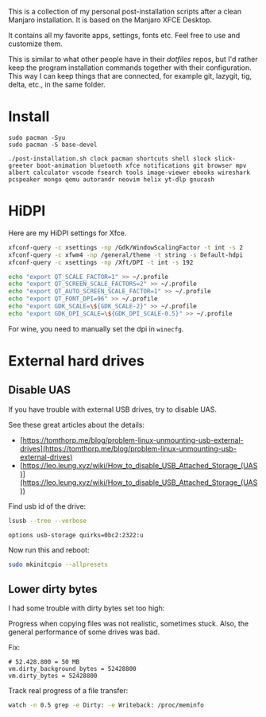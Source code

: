 This is a collection of my personal post-installation scripts after a clean Manjaro installation.
It is based on the Manjaro XFCE Desktop.

It contains all my favorite apps, settings, fonts etc.
Feel free to use and customize them.

This is similar to what other people have in their *dotfiles* repos, but I'd rather keep the program installation commands
together with their configuration.
This way I can keep things that are connected, for example git, lazygit, tig, delta, etc., in the same folder.

# Install

```
sudo pacman -Syu
sudo pacman -S base-devel

./post-installation.sh clock pacman shortcuts shell slock slick-greeter boot-animation bluetooth xfce notifications git browser mpv albert calculator vscode fsearch tools image-viewer ebooks wireshark pcspeaker mongo qemu autorandr neovim helix yt-dlp gnucash
```

# HiDPI

Here are my HiDPI settings for Xfce.

```bash
xfconf-query -c xsettings -np /Gdk/WindowScalingFactor -t int -s 2
xfconf-query -c xfwm4 -np /general/theme -t string -s Default-hdpi
xfconf-query -c xsettings -np /Xft/DPI -t int -s 192

echo "export QT_SCALE_FACTOR=1" >> ~/.profile
echo "export QT_SCREEN_SCALE_FACTORS=2" >> ~/.profile
echo "export QT_AUTO_SCREEN_SCALE_FACTOR=1" >> ~/.profile
echo "export QT_FONT_DPI=96" >> ~/.profile
echo "export GDK_SCALE=\${GDK_SCALE-2}" >> ~/.profile
echo "export GDK_DPI_SCALE=\${GDK_DPI_SCALE-0.5}" >> ~/.profile
```

For wine, you need to manually set the dpi in `winecfg`.

# External hard drives

## Disable UAS

If you have trouble with external USB drives, try to disable UAS.

See these great articles about the details:

- [https://tomthorp.me/blog/problem-linux-unmounting-usb-external-drives](https://tomthorp.me/blog/problem-linux-unmounting-usb-external-drives)
- [https://leo.leung.xyz/wiki/How_to_disable_USB_Attached_Storage_(UAS)](https://leo.leung.xyz/wiki/How_to_disable_USB_Attached_Storage_(UAS))

Find usb id of the drive:

```bash
lsusb --tree --verbose
```

```{data-filename=/etc/modprobe.d/disable-uas-for-external-drives.conf}
options usb-storage quirks=0bc2:2322:u
```

Now run this and reboot:

```bash
sudo mkinitcpio --allpresets
```

## Lower dirty bytes

I had some trouble with dirty bytes set too high:

Progress when copying files was not realistic, sometimes stuck.
Also, the general performance of some drives was bad.

Fix:

```{data-filename=/etc/sysctl.d/99-decrease-dirty-bytes.conf}
# 52.428.800 = 50 MB
vm.dirty_background_bytes = 52428800
vm.dirty_bytes = 52428800
```

Track real progress of a file transfer:

```bash
watch -n 0.5 grep -e Dirty: -e Writeback: /proc/meminfo
```
